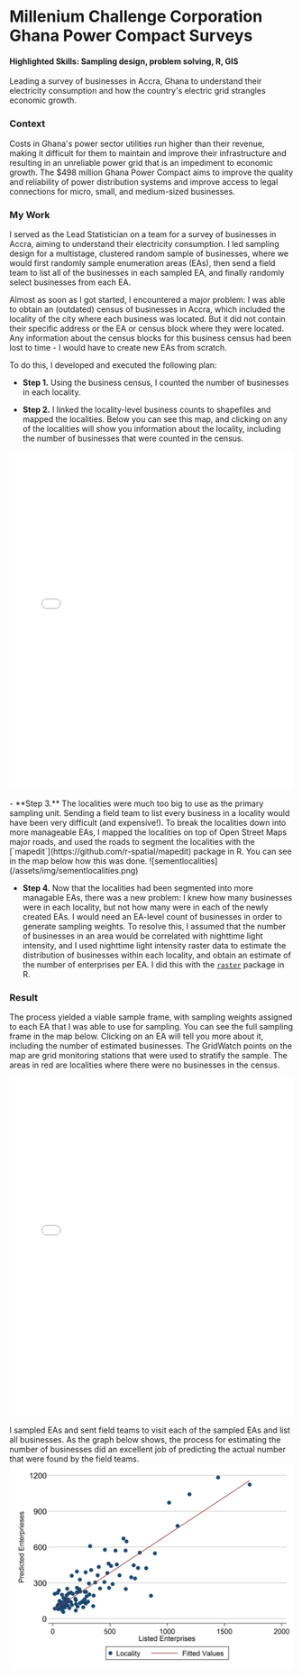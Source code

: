 # Millenium Challenge Corporation Ghana Power Compact Surveys
#### Highlighted Skills: Sampling design, problem solving, R, GIS

Leading a survey of businesses in Accra, Ghana to understand their electricity consumption and how the country's electric grid strangles economic growth.

### Context
Costs in Ghana's power sector utilities run higher than their revenue, making it difficult for them to maintain and improve their infrastructure and resulting in an unreliable power grid that is an impediment to economic growth. The $498 million Ghana Power Compact aims to improve the quality and reliability of power distribution systems and improve access to legal connections for micro, small, and medium-sized businesses.

### My Work
I served as the Lead Statistician on a team for a survey of businesses in Accra, aiming to understand their electricity consumption. I led sampling design for a multistage, clustered random sample of businesses, where we would first randomly sample enumeration areas (EAs), then send a field team to list all of the businesses in each sampled EA, and finally randomly select businesses from each EA.

Almost as soon as I got started, I encountered a major problem: I was able to obtain an (outdated) census of businesses in Accra, which included the locality of the city where each business was located. But it did not contain their specific address or the EA or census block where they were located. Any information about the census blocks for this business census had been lost to time - I would have to create new EAs from scratch.

To do this, I developed and executed the following plan:
- **Step 1.** Using the business census, I counted the number of businesses in each locality.

- **Step 2.** I linked the locality-level business counts to shapefiles and mapped the localities. Below you can see this map, and clicking on any of the localities will show you information about the locality, including the number of businesses that were counted in the census.
<iframe src="/assets/img/map1_gss_data.html" height="600px" width="100%" style="border:none;"></iframe>
</p>
- **Step 3.** The localities were much too big to use as the primary sampling unit. Sending a field team to list every business in a locality would have been very difficult (and expensive!). To break the localities down into more manageable EAs, I mapped the localities on top of Open Street Maps major roads, and used the roads to segment the localities with the [`mapedit`](https://github.com/r-spatial/mapedit) package in R. You can see in the map below how this was done.
![sementlocalities](/assets/img/sementlocalities.png)

- **Step 4.** Now that the localities had been segmented into more managable EAs, there was a new problem: I knew how many businesses were in each locality, but not how many were in each of the newly created EAs. I would need an EA-level count of businesses in order to generate sampling weights. To resolve this, I assumed that the number of businesses in an area would be correlated with nighttime light intensity, and I used nighttime light intensity raster data to estimate the distribution of businesses within each locality, and obtain an estimate of the number of enterprises per EA. I did this with the [`raster`](https://rspatial.org/raster/pkg/index.html) package in R.

### Result
The process yielded a viable sample frame, with sampling weights assigned to each EA that I was able to use for sampling. You can see the full sampling frame in the map below. Clicking on an EA will tell you more about it, including the number of estimated businesses. The GridWatch points on the map are grid monitoring stations that were used to stratify the sample. The areas in red are localities where there were no businesses in the census.
<iframe src="/assets/img/E EA Map.html" height="600px" width="100%" style="border:none;"></iframe>

I sampled EAs and sent field teams to visit each of the sampled EAs and list all businesses. As the graph below shows, the process for estimating the number of businesses did an excellent job of predicting the actual number that were found by the field teams.
![predictedbusinesses](/assets/img/predictedbusinesses.png)
